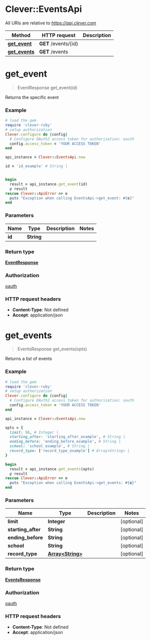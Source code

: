# Clever::EventsApi

All URIs are relative to *https://api.clever.com*

Method | HTTP request | Description
------------- | ------------- | -------------
[**get_event**](EventsApi.md#get_event) | **GET** /events/{id} | 
[**get_events**](EventsApi.md#get_events) | **GET** /events | 


# **get_event**
> EventResponse get_event(id)



Returns the specific event

### Example
```ruby
# load the gem
require 'clever-ruby'
# setup authorization
Clever.configure do |config|
  # Configure OAuth2 access token for authorization: oauth
  config.access_token = 'YOUR ACCESS TOKEN'
end

api_instance = Clever::EventsApi.new

id = 'id_example' # String | 


begin
  result = api_instance.get_event(id)
  p result
rescue Clever::ApiError => e
  puts "Exception when calling EventsApi->get_event: #{e}"
end
```

### Parameters

Name | Type | Description  | Notes
------------- | ------------- | ------------- | -------------
 **id** | **String**|  | 

### Return type

[**EventResponse**](EventResponse.md)

### Authorization

[oauth](../README.md#oauth)

### HTTP request headers

 - **Content-Type**: Not defined
 - **Accept**: application/json



# **get_events**
> EventsResponse get_events(opts)



Returns a list of events

### Example
```ruby
# load the gem
require 'clever-ruby'
# setup authorization
Clever.configure do |config|
  # Configure OAuth2 access token for authorization: oauth
  config.access_token = 'YOUR ACCESS TOKEN'
end

api_instance = Clever::EventsApi.new

opts = { 
  limit: 56, # Integer | 
  starting_after: 'starting_after_example', # String | 
  ending_before: 'ending_before_example', # String | 
  school: 'school_example', # String | 
  record_type: ['record_type_example'] # Array<String> | 
}

begin
  result = api_instance.get_events(opts)
  p result
rescue Clever::ApiError => e
  puts "Exception when calling EventsApi->get_events: #{e}"
end
```

### Parameters

Name | Type | Description  | Notes
------------- | ------------- | ------------- | -------------
 **limit** | **Integer**|  | [optional] 
 **starting_after** | **String**|  | [optional] 
 **ending_before** | **String**|  | [optional] 
 **school** | **String**|  | [optional] 
 **record_type** | [**Array&lt;String&gt;**](String.md)|  | [optional] 

### Return type

[**EventsResponse**](EventsResponse.md)

### Authorization

[oauth](../README.md#oauth)

### HTTP request headers

 - **Content-Type**: Not defined
 - **Accept**: application/json



